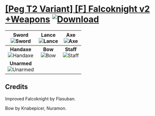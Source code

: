 # [\[Peg T2 Variant\] \[F\] Falcoknight v2 +Weapons](https://git.io/J1jwd) [![Download](https://img.shields.io/badge/Download--red?style=social&logo=github)](https://git.io/J1jrX)

| <b>Sword</b><br/><img alt="Sword" src="https://git.io/JnOBT"/> | <b>Lance</b><br/><img alt="Lance" src="https://git.io/JnOoJ"/> | <b>Axe</b><br/><img alt="Axe" src="https://git.io/JnO0N"/> |
| :---: | :---: | :---: |
| <b>Handaxe</b><br/><img alt="Handaxe" src="https://git.io/JnOBw"/> | <b>Bow</b><br/><img alt="Bow" src="https://git.io/JnO0y"/> | <b>Staff</b><br/><img alt="Staff" src="https://git.io/JnO4l"/> |
| <b>Unarmed</b><br/><img alt="Unarmed" src="https://git.io/JnOhx"/> |

## Credits

Improved Falcoknight by Flasuban.

Bow by Knabepicer, Nuramon.

